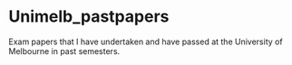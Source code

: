 # Unimelb_pastpapers
Exam papers that I have undertaken and have passed at the University of Melbourne in past semesters. 
